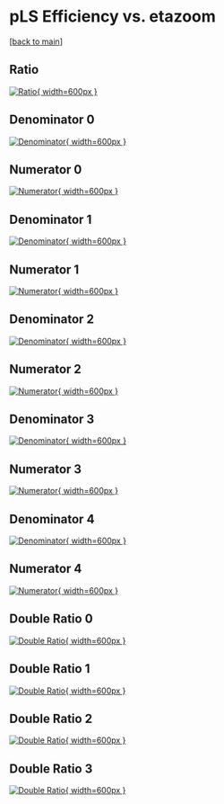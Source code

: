 # pLS Efficiency vs. etazoom

[[back to main](./)]



## Ratio

[![Ratio](../mtv/var/pLS_vtr_11_0_eff_etazoom.png){ width=600px }](../mtv/var/pLS_vtr_11_0_eff_etazoom.pdf)

## Denominator 0

[![Denominator](../mtv/den/pLS_vtr_11_0_eff_etazoom_den0.png){ width=600px }](../mtv/den/pLS_vtr_11_0_eff_etazoom_den0.pdf)

## Numerator 0

[![Numerator](../mtv/num/pLS_vtr_11_0_eff_etazoom_num0.png){ width=600px }](../mtv/num/pLS_vtr_11_0_eff_etazoom_num0.pdf)

## Denominator 1

[![Denominator](../mtv/den/pLS_vtr_11_0_eff_etazoom_den1.png){ width=600px }](../mtv/den/pLS_vtr_11_0_eff_etazoom_den1.pdf)

## Numerator 1

[![Numerator](../mtv/num/pLS_vtr_11_0_eff_etazoom_num1.png){ width=600px }](../mtv/num/pLS_vtr_11_0_eff_etazoom_num1.pdf)

## Denominator 2

[![Denominator](../mtv/den/pLS_vtr_11_0_eff_etazoom_den2.png){ width=600px }](../mtv/den/pLS_vtr_11_0_eff_etazoom_den2.pdf)

## Numerator 2

[![Numerator](../mtv/num/pLS_vtr_11_0_eff_etazoom_num2.png){ width=600px }](../mtv/num/pLS_vtr_11_0_eff_etazoom_num2.pdf)

## Denominator 3

[![Denominator](../mtv/den/pLS_vtr_11_0_eff_etazoom_den3.png){ width=600px }](../mtv/den/pLS_vtr_11_0_eff_etazoom_den3.pdf)

## Numerator 3

[![Numerator](../mtv/num/pLS_vtr_11_0_eff_etazoom_num3.png){ width=600px }](../mtv/num/pLS_vtr_11_0_eff_etazoom_num3.pdf)

## Denominator 4

[![Denominator](../mtv/den/pLS_vtr_11_0_eff_etazoom_den4.png){ width=600px }](../mtv/den/pLS_vtr_11_0_eff_etazoom_den4.pdf)

## Numerator 4

[![Numerator](../mtv/num/pLS_vtr_11_0_eff_etazoom_num4.png){ width=600px }](../mtv/num/pLS_vtr_11_0_eff_etazoom_num4.pdf)

## Double Ratio 0

[![Double Ratio](../mtv/ratio/pLS_vtr_11_0_eff_etazoom_ratio0.png){ width=600px }](../mtv/ratio/pLS_vtr_11_0_eff_etazoom_ratio0.pdf)

## Double Ratio 1

[![Double Ratio](../mtv/ratio/pLS_vtr_11_0_eff_etazoom_ratio1.png){ width=600px }](../mtv/ratio/pLS_vtr_11_0_eff_etazoom_ratio1.pdf)

## Double Ratio 2

[![Double Ratio](../mtv/ratio/pLS_vtr_11_0_eff_etazoom_ratio2.png){ width=600px }](../mtv/ratio/pLS_vtr_11_0_eff_etazoom_ratio2.pdf)

## Double Ratio 3

[![Double Ratio](../mtv/ratio/pLS_vtr_11_0_eff_etazoom_ratio3.png){ width=600px }](../mtv/ratio/pLS_vtr_11_0_eff_etazoom_ratio3.pdf)

